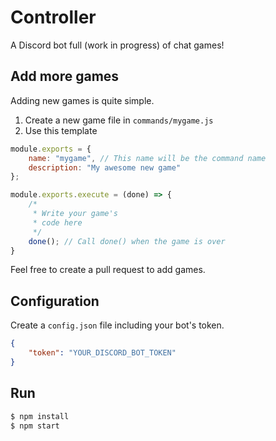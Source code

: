 # Controller
A Discord bot full (work in progress) of chat games!

## Add more games
Adding new games is quite simple.
1. Create a new game file in `commands/mygame.js`
2. Use this template

```js
module.exports = {
    name: "mygame", // This name will be the command name
    description: "My awesome new game"
};

module.exports.execute = (done) => {
    /* 
     * Write your game's
     * code here
     */
    done(); // Call done() when the game is over
}
```

Feel free to create a pull request to add games.

## Configuration
Create a `config.json` file including your bot's token.

```json
{
    "token": "YOUR_DISCORD_BOT_TOKEN"
}
```

## Run
```bash
$ npm install
$ npm start
```